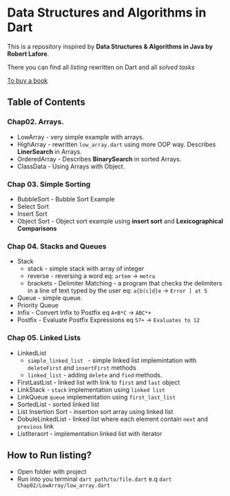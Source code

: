 # Data Structures and Algorithms in Dart

This is a repository inspired by **Data Structures & Algorithms in Java by Robert Lafore**.

There you can find all _listing_ rewritten on Dart and all _solved tasks_

[To buy a book](https://www.amazon.com/Data-Structures-Algorithms-Java-2nd/dp/0672324539)

## Table of Contents
### Chap02. Arrays.
  - LowArray - very simple example with arrays. 
  - HighArray - rewritten `low_array.dart` using more OOP way. Describes **LinerSearch** in Arrays.
  - OrderedArray - Describes **BinarySearch** in sorted Arrays.
  - ClassData - Using Arrays with Object.
### Chap 03. Simple Sorting
  - BubbleSort - Bubble Sort Example
  - Select Sort
  - Insert Sort
  - Object Sort - Object sort example using **insert sort** and **Lexicographical Comparisons**
### Chap 04. Stacks and Queues
  - Stack
    - stack - simple stack with array of integer
    - reverse - reversing a word eq: `artem` -> `metra`
    - brackets - Delimiter Matching - a program that checks the delimiters in a line of text typed by the user eq: `a{b(c]d}e` -> `Error ] at 5`
  - Queue - simple queue.
  - Priority Queue
  - Infix - Convert Infix to Postfix eq `A+B*C` -> `ABC*+`
  - Postfix - Evaluate Postfix Expressions eq `57+` -> `Evaluates to 12`
### Chap 05. Linked Lists
  - LinkedList
    - `simple_linked_list ` - simple linked list implemintation with `deleteFirst` and `insertFirst` methods
    - `linked_list` - adding `delete` and `find` methods.
  - FirstLastList - linked list with link to `first` and `last` object
  - LinkStack - `stack` implementation using `linked list`
  - LinkQueue `queue` implementation using `first_last_list`
  - SortedList - sorted linked list
  - List Insertion Sort - insertion sort array using linked list
  - DobuleLinkedList - linked list where each element contain `next` and `previous` link
  - ListIteraort - implementation linked list with iterator 
## How to Run listing?

- Open folder with project
- Run into you terminal `dart path/to/file.dart` e.q `dart Chap02/LowArray/low_array.dart `